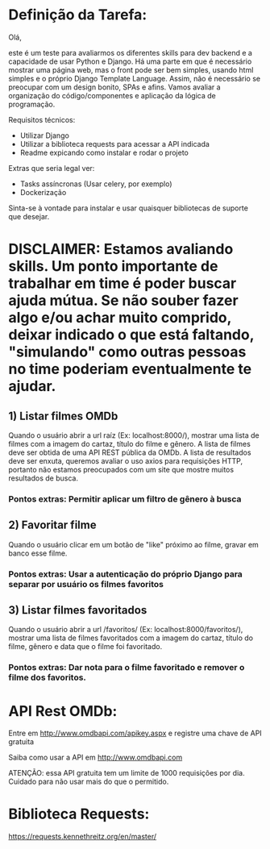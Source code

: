 # Definição da Tarefa:

Olá,

este é um teste para avaliarmos os diferentes skills para dev backend e a capacidade de usar Python e Django. 
Há uma parte em que é necessário mostrar uma página web, mas o front pode ser bem simples, usando html simples e o próprio Django Template Language. Assim, não é necessário se preocupar com um design bonito, SPAs e afins. Vamos avaliar a organização do código/componentes e aplicação da lógica de programação.

Requisitos técnicos:
- Utilizar Django
- Utilizar a biblioteca requests para acessar a API indicada
- Readme expicando como instalar e rodar o projeto

Extras que seria legal ver:
- Tasks assíncronas (Usar celery, por exemplo)
- Dockerização


Sinta-se à vontade para instalar e usar quaisquer bibliotecas de suporte que desejar.

# DISCLAIMER: Estamos avaliando skills. Um ponto importante de trabalhar em time é poder buscar ajuda mútua. Se não souber fazer algo e/ou achar muito comprido, deixar indicado o que está faltando, "simulando" como outras pessoas no time poderiam eventualmente te ajudar.


## 1) Listar filmes OMDb
Quando o usuário abrir a url raíz (Ex: localhost:8000/), mostrar uma lista de filmes com a imagem do cartaz, título do filme e gênero. A lista de filmes deve ser obtida de uma API REST pública da OMDb.
A lista de resultados deve ser enxuta, queremos avaliar o uso  axios para
requisições HTTP, portanto não estamos preocupados com um site que mostre muitos resultados de busca.

### Pontos extras: Permitir aplicar um filtro de gênero à busca

## 2) Favoritar filme
Quando o usuário clicar em um botão de "like" próximo ao filme, gravar em banco esse filme.

### Pontos extras: Usar a autenticação do próprio Django para separar por usuário os filmes favoritos

## 3) Listar filmes favoritados
Quando o usuário abrir a url /favoritos/ (Ex: localhost:8000/favoritos/), mostrar uma lista de filmes favoritados com a imagem do cartaz, título do filme, gênero e data que o filme foi favoritado.

### Pontos extras: Dar nota para o filme favoritado e remover o filme dos favoritos.


# API Rest OMDb:

Entre em http://www.omdbapi.com/apikey.aspx e registre uma chave de API gratuita

Saiba como usar a API em http://www.omdbapi.com

ATENÇÃO: essa API gratuita tem um limite de 1000 requisições por dia. Cuidado para não usar mais do que o permitido.

# Biblioteca Requests:

https://requests.kennethreitz.org/en/master/
